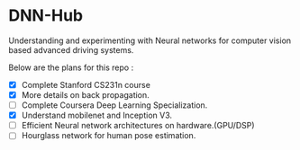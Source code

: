 # DNN-Hub
Understanding and experimenting with Neural networks for computer vision based advanced driving systems.

Below are the plans for this repo : 

- [X] Complete Stanford CS231n course
- [X] More details on back propagation.
- [ ] Complete Coursera Deep Learning Specialization.
- [X] Understand mobilenet and Inception V3.
- [ ] Efficient Neural network architectures on hardware.(GPU/DSP)
- [ ] Hourglass network for human pose estimation.

